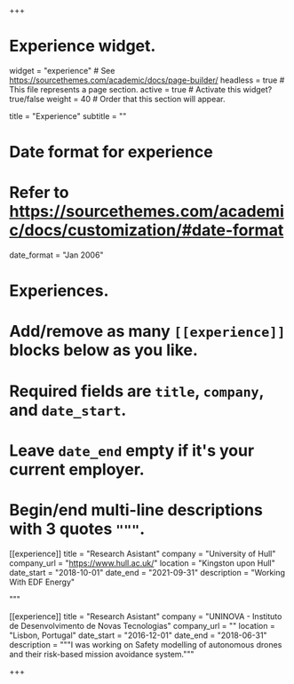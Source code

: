 +++
# Experience widget.
widget = "experience"  # See https://sourcethemes.com/academic/docs/page-builder/
headless = true  # This file represents a page section.
active = true  # Activate this widget? true/false
weight = 40  # Order that this section will appear.

title = "Experience"
subtitle = ""

# Date format for experience
#   Refer to https://sourcethemes.com/academic/docs/customization/#date-format
date_format = "Jan 2006"

# Experiences.
#   Add/remove as many `[[experience]]` blocks below as you like.
#   Required fields are `title`, `company`, and `date_start`.
#   Leave `date_end` empty if it's your current employer.
#   Begin/end multi-line descriptions with 3 quotes `"""`.
[[experience]]
  title = "Research Asistant"
  company = "University of Hull"
  company_url = "https://www.hull.ac.uk/"
  location = "Kingston upon Hull"
  date_start = "2018-10-01"
  date_end = "2021-09-31"
  description = "Working With EDF Energy"
  
  """

[[experience]]
  title = "Research Asistant"
  company = "UNINOVA - Instituto de Desenvolvimento de Novas Tecnologias"
  company_url = ""
  location = "Lisbon, Portugal"
  date_start = "2016-12-01"
  date_end = "2018-06-31"
  description = """I was working on Safety modelling of autonomous drones and their risk-based mission avoidance system."""

+++

